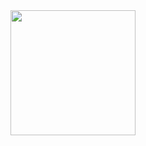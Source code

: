 

<img src="https://github.com/salmanA169/IntegrateGoogleDrive/assets/40442174/e388d013-4a25-4d63-9e3a-176b9e418063" width="200" />
